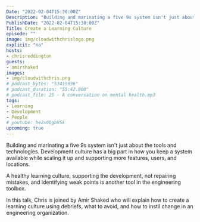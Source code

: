 ```yaml
---
Date: "2022-02-04T15:30:00Z"
Description: "Building and marinating a five 9s system isn't just about the tools and technologies. Development culture has a big part in how you keep a system available while scaling it up and supporting more features, users, and locations. A healthy learning culture, supporting the development, not repairing mistakes, and identifying weak points is another tool in the engineering toolbox. In this talk, Chris is joined by Amir Shaked who will explain how to create a learning culture using debriefs, what to avoid, and how to instil change in an engineering organization."
PublishDate: "2022-02-04T15:30:00Z"
Title: Create a Learning Culture
episode: ""
image: img/cloudwithchrislogo.png
explicit: "no"
hosts:
- chrisreddington
guests:
- amirshaked
images:
- img/cloudwithchris.png
# podcast_bytes: "53415936"
# podcast_duration: "55:42.000"
# podcast_file: 25 - A conversation on mental health.mp3
tags:
- Learning
- Development
- People
# youtube: he2x6QgbVSk
upcoming: true
---
```

Building and marinating a five 9s system isn't just about the tools and technologies. Development culture has a big part in how you keep a system available while scaling it up and supporting more features, users, and locations.

A healthy learning culture, supporting the development, not repairing mistakes, and identifying weak points is another tool in the engineering toolbox.

In this talk, Chris is joined by Amir Shaked who will explain how to create a learning culture using debriefs, what to avoid, and how to instil change in an engineering organization.

